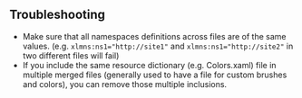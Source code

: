 ## Troubleshooting
- Make sure that all namespaces definitions across files are of the same values. (e.g. `xlmns:ns1="http://site1"` and `xlmns:ns1="http://site2"` in two different files will fail)
- If you include the same resource dictionary (e.g. Colors.xaml) file in multiple merged files (generally used to have a file for custom brushes and colors), you can remove those multiple inclusions.